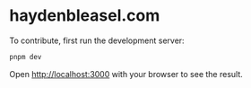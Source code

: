 # haydenbleasel.com

To contribute, first run the development server:

```bash
pnpm dev
```

Open [http://localhost:3000](http://localhost:3000) with your browser to see the result.
